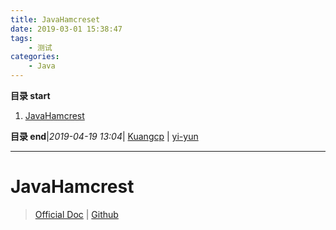 ```yaml
---
title: JavaHamcreset
date: 2019-03-01 15:38:47
tags: 
    - 测试
categories: 
    - Java
---
```


**目录 start**
 
1. [JavaHamcrest](#javahamcrest)

**目录 end**|_2019-04-19 13:04_| [Kuangcp](https://github.com/Kuangcp/Note) | [yi-yun](https://github.com/yi-yun/Memo)
****************************************
# JavaHamcrest

> [Official Doc](http://hamcrest.org/JavaHamcrest/)  |  [Github](https://github.com/hamcrest/JavaHamcrest)
